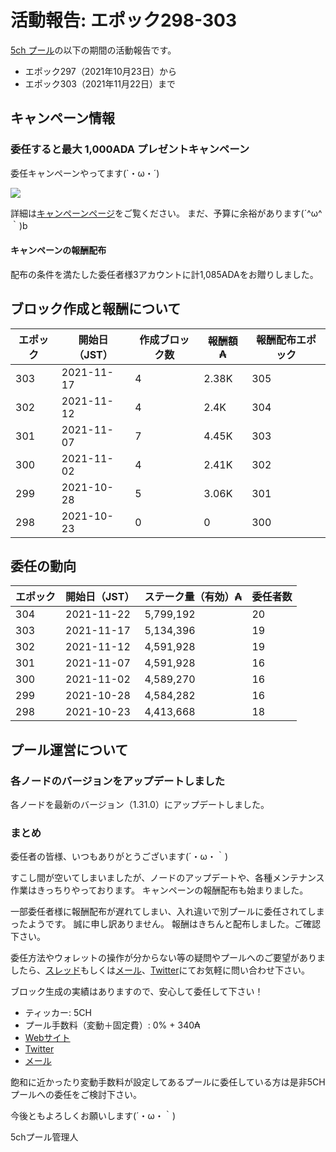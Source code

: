 # 活動報告: エポック298-303

[5ch プール](https://www.5chpool.net/)の以下の期間の活動報告です。

 - エポック297（2021年10月23日）から
 - エポック303（2021年11月22日）まで

## キャンペーン情報

### 委任すると最大 1,000ADA プレゼントキャンペーン

委任キャンペーンやってます(`・ω・´)

[![](https://i.imgur.com/kcwiv92.png)](https://www.5chpool.net/2021-01-1000ada)

詳細は[キャンペーンページ](https://www.5chpool.net/2021-01-1000ada)をご覧ください。
まだ、予算に余裕があります(´^ω^｀)b

#### キャンペーンの報酬配布

配布の条件を満たした委任者様3アカウントに計1,085ADAをお贈りしました。

## ブロック作成と報酬について

| エポック | 開始日（JST） | 作成ブロック数 | 報酬額 ₳  | 報酬配布エポック |
|----------|---------------|----------------|-----------|------------------|
| 303      | 2021-11-17    | 4              | 2.38K     | 305              |
| 302      | 2021-11-12    | 4              | 2.4K      | 304              |
| 301      | 2021-11-07    | 7              | 4.45K     | 303              |
| 300      | 2021-11-02    | 4              | 2.41K     | 302              |
| 299      | 2021-10-28    | 5              | 3.06K     | 301              |
| 298      | 2021-10-23    | 0              | 0         | 300              |

## 委任の動向

| エポック | 開始日（JST） | ステーク量（有効）₳  | 委任者数 |
|----------|---------------|----------------------|----------|
| 304      | 2021-11-22    | 5,799,192            | 20       |
| 303      | 2021-11-17    | 5,134,396            | 19       |
| 302      | 2021-11-12    | 4,591,928            | 19       |
| 301      | 2021-11-07    | 4,591,928            | 16       |
| 300      | 2021-11-02    | 4,589,270            | 16       |
| 299      | 2021-10-28    | 4,584,282            | 16       |
| 298      | 2021-10-23    | 4,413,668            | 18       |

## プール運営について

### 各ノードのバージョンをアップデートしました

各ノードを最新のバージョン（1.31.0）にアップデートしました。

### まとめ

委任者の皆様、いつもありがとうございます(´・ω・｀)

すこし間が空いてしまいましたが、ノードのアップデートや、各種メンテナンス作業はきっちりやっております。
キャンペーンの報酬配布も始まりました。

一部委任者様に報酬配布が遅れてしまい、入れ違いで別プールに委任されてしまったようです。
誠に申し訳ありません。
報酬はきちんと配布しました。ご確認下さい。

委任方法やウォレットの操作が分からない等の疑問やプールへのご要望がありましたら、[スレッド](https://refind2ch.org/search?q=%E3%82%AB%E3%83%AB%E3%83%80%E3%83%8E)もしくは[メール](mailto:5chstakepool@gmail.com)、[Twitter](https://twitter.com/5chPool)にてお気軽に問い合わせ下さい。

ブロック生成の実績はありますので、安心して委任して下さい！

- ティッカー: 5CH
- プール手数料（変動＋固定費）: 0% + 340₳
- [Webサイト](https://www.5chpool.net/)
- [Twitter](https://twitter.com/5chPool)
- [メール](mailto:5chstakepool@gmail.com)

飽和に近かったり変動手数料が設定してあるプールに委任している方は是非5CHプールへの委任をご検討下さい。

今後ともよろしくお願いします(´・ω・｀)

5chプール管理人
